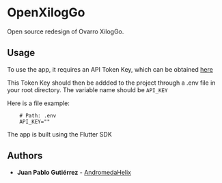 # OpenXilogGo

Open source redesign of Ovarro XilogGo.

## Usage

To use the app, it requires an API Token Key, which can be obtained [here](https://atriumiot.com/accountmanagement)

This Token Key should then be addded to the project through a .env file in your root directory. The variable name should be `API_KEY`

Here is a file example:

```
    # Path: .env
    API_KEY=""
```

The app is built using the Flutter SDK

## Authors

* **Juan Pablo Gutiérrez** - [AndromedaHelix](https://github.com/AndromedaHelix)
